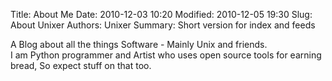 Title: About Me
Date: 2010-12-03 10:20
Modified: 2010-12-05 19:30
Slug: About Unixer
Authors: Unixer
Summary: Short version for index and feeds

A Blog about all the things Software - Mainly Unix and friends.  
I am Python programmer and Artist who uses open source tools for earning bread, So expect stuff on that too.


